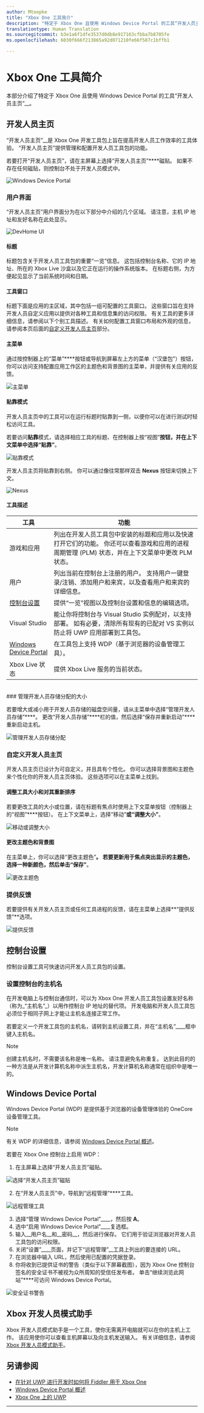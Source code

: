 ```yaml
---
author: Mtoepke
title: "Xbox One 工具简介"
description: "特定于 Xbox One 且使用 Windows Device Portal 的工具“开发人员主页”。"
translationtype: Human Translation
ms.sourcegitcommit: b3e1a6f1dfe3537d0db8e917163cfbba7b8705fe
ms.openlocfilehash: 6030f666f213865a92d071210fe66f587c1bffb1

---
```


# Xbox One 工具简介

本部分介绍了特定于 Xbox One 且使用 Windows Device Portal 的工具“开发人员主页”__。

## 开发人员主页

“开发人员主页”__是 Xbox One 开发工具包上旨在提高开发人员工作效率的工具体验。 “开发人员主页”提供管理和配置开发人员工具包的功能。

若要打开“开发人员主页”，请在主屏幕上选择“开发人员主页”****磁贴。 如果不存在任何磁贴，则控制台不处于开发人员模式中。

  ![Windows Device Portal](images/windowsdeviceportal_1.png)

### 用户界面
“开发人员主页”用户界面分为在以下部分中介绍的几个区域。 请注意，主机 IP 地址和友好名称在此处显示。

  ![DevHome UI](images/devhome_ui.png)

#### 标题
标题包含关于开发人员工具包的重要“一览”信息。 这包括控制台名称、它的 IP 地址、所在的 Xbox Live 沙盒以及它正在运行的操作系统版本。 在标题右侧，为方便起见显示了当前系统时间和日期。

#### 工具窗口
标题下面是应用的主区域，其中包括一组可配置的工具窗口。 这些窗口旨在支持开发人员自定义应用以提供对各种工具和信息集的访问权限。 有关工具的更多详细信息，请参阅以下个别工具描述。 有关如何配置工具窗口布局和外观的信息，请参阅本页后面的[自定义开发人员主页](#customizing-dev-home)部分。

#### 主菜单
通过按控制器上的“菜单”****按钮或导航到屏幕左上方的菜单（“汉堡包”）按钮，你可以访问支持配置应用工作区的主题色和背景图的主菜单，并提供有关应用的反馈。

  ![主菜单](images/devhome_mainmenu.png)

#### 贴靠模式
开发人员主页中的工具可以在运行标题时贴靠到一侧，以便你可以在进行测试时轻松访问工具。

若要访问**贴靠**模式，请选择相应工具的标题、在控制器上按“视图”****按钮，并在上下文菜单中选择“贴靠”****。

  ![贴靠模式](images/devhome_snapmode.png)

开发人员主页将贴靠到右侧。 你可以通过像往常那样双击 **Nexus** 按钮来切换上下文。

  ![Nexus](images/devhome_nexus.png)

#### 工具描述
| 工具  | 功能 |
|-------|--------------|
| 游戏和应用  | 列出在开发人员工具包中安装的标题和应用以及快速打开它们的功能。 你还可以查看游戏和应用的进程周期管理 (PLM) 状态，并在上下文菜单中更改 PLM 状态。 |
| 用户 | 列出当前在控制台上注册的用户。 支持用户一键登录/注销、添加用户和来宾，以及查看用户和来宾的详细信息。 |
| [控制台设置](#console-settings) | 提供“一览”视图以及控制台设置和信息的编辑选项。 |
| Visual Studio | 能让你将控制台与 Visual Studio 实例配对，以支持部署。 如有必要，清除所有现有的已配对 VS 实例以防止将 UWP 应用部署到工具包。 |
| [Windows Device Portal](#windows-device-portal) | 在工具包上支持 WDP（基于浏览器的设备管理工具）。 |
| Xbox Live 状态 | 提供 Xbox Live 服务的当前状态。 |
<br/>
### 管理开发人员存储分配的大小

若要增大或减小用于开发人员存储的磁盘空间量，请从主菜单中选择“管理开发人员存储”****。 更改“开发人员存储”****栏的值，然后选择“保存并重新启动”****重新启动主机。

  ![管理开发人员存储分配](images/devhome_storage.png)

### 自定义开发人员主页

开发人员主页已设计为可自定义，并且具有个性化。 你可以选择背景图和主题色来个性化你的开发人员主页体验。 这些选项可以在主菜单上找到。

#### 调整工具大小和对其重新排序
若要更改工具的大小或位置，请在标题有焦点时使用上下文菜单按钮（控制器上的“视图”****按钮）。 在上下文菜单上，选择“移动”****或“调整大小”****。

  ![移动或调整大小](images/devhome_move.png)

#### 更改主题色和背景图
在主菜单上，你可以选择“更改主题色”****。 若要更新用于焦点突出显示的主题色，选择一种新颜色，然后单击“保存”****。

  ![更改主题色](images/devhome_colors.png)

### 提供反馈
若要提供有关开发人员主页或任何工具进程的反馈，请在主菜单上选择**“提供反馈”**选项。

  ![提供反馈](images/devhome_feedback.png)

## 控制台设置
控制台设置工具可快速访问开发人员工具包的设置。

### 设置控制台的主机名
在开发电脑上与控制台通信时，可以为 Xbox One 开发人员工具包设置友好名称（称为_“主机名”_）以用作控制台 IP 地址的替代项。 开发电脑和开发人员工具包必须位于相同子网上才能让主机名连接正常工作。  

若要定义一个开发工具包的主机名，请转到主机设置工具，并在“主机名”____框中键入主机名。  

> [!NOTE]
> 创建主机名时，不需要该名称是唯一名称。 请注意避免名称重复。 达到此目的的一种方法是从开发计算机名称中派生主机名，开发计算机名称通常在组织中是唯一的。

## Windows Device Portal
Windows Device Portal (WDP) 是提供基于浏览器的设备管理体验的 OneCore 设备管理工具。

> [!NOTE]
> 有关 WDP 的详细信息，请参阅 [Windows Device Portal 概述](../debug-test-perf/device-portal.md)。

若要在 Xbox One 控制台上启用 WDP：

1. 在主屏幕上选择“开发人员主页”磁贴。

  ![选择“开发人员主页”磁贴](images/windowsdeviceportal_1.png)

2. 在“开发人员主页”中，导航到“远程管理”****工具。

  ![远程管理工具](images/windowsdeviceportal_2.png)

3. 选择“管理 Windows Device Portal”____，然后按 __A__。
4. 选中“启用 Windows Device Portal”____复选框。
5. 输入__用户名__和__密码__，然后进行保存。 它们用于验证浏览器对开发人员工具包的访问权限。
6. 关闭“设置”____页面，并记下“远程管理”__工具上列出的要连接的 URL。
7. 在浏览器中输入 URL，然后使用已配置的凭据登录。
8. 你将收到已提供证书的警告（类似于以下屏幕截图），因为 Xbox One 控制台签名的安全证书不被视为众所周知的受信任发布者。 单击“继续浏览此网站”****可访问 Windows Device Portal。

  ![安全证书警告](images/security_cert_warning.jpg)

## Xbox 开发人员模式助手
Xbox 开发人员模式助手是一个工具，使你无需离开电脑就可以在你的主机上工作。 该应用使你可以查看主机屏幕以及向主机发送输入。 有关详细信息，请参阅 [Xbox 开发人员模式助手](xbox-dev-mode-companion.md)。

## 另请参阅
- [在针对 UWP 进行开发时如何将 Fiddler 用于 Xbox One](uwp-fiddler.md)
- [Windows Device Portal 概述](../debug-test-perf/device-portal.md)
- [Xbox One 上的 UWP](index.md)


----



<!--HONumber=Sep16_HO1-->


